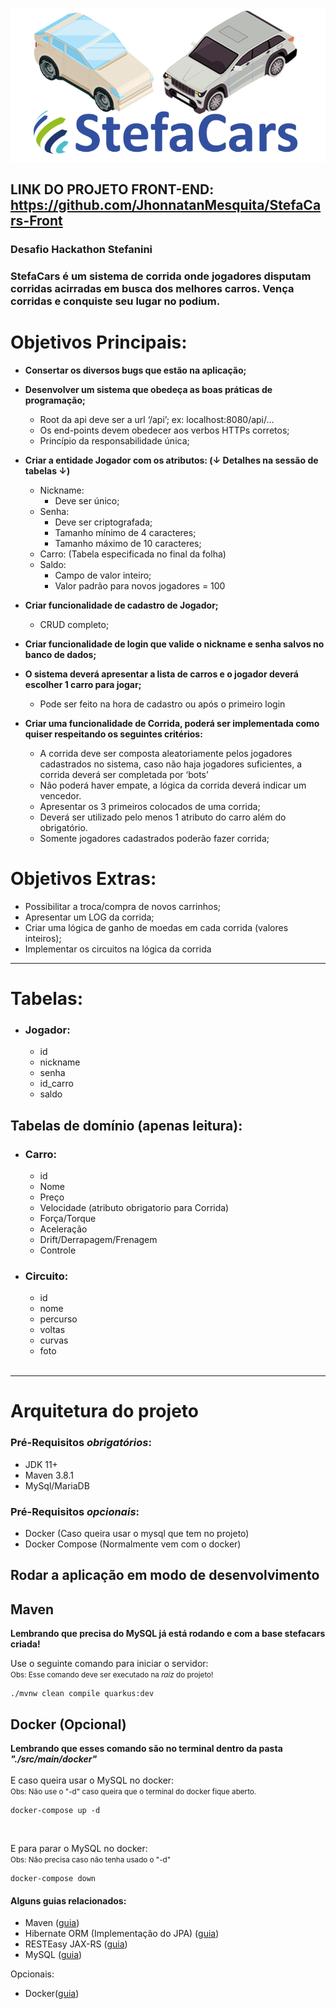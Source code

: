 ![Logo do R](./assets/header.png)
## LINK DO PROJETO FRONT-END: https://github.com/JhonnatanMesquita/StefaCars-Front

### Desafio Hackathon Stefanini
### StefaCars é um sistema de corrida onde jogadores disputam corridas acirradas em busca dos melhores carros. Vença corridas e conquiste seu lugar no podium. 

# Objetivos Principais:
- **Consertar os diversos bugs que estão na aplicação;**


- **Desenvolver um sistema que obedeça as boas práticas de programação;**
  - Root da api deve ser a url ‘/api’; ex: localhost:8080/api/…
  - Os end-points devem obedecer aos verbos HTTPs corretos;  
  - Princípio da responsabilidade única;


- **Criar a entidade Jogador com os atributos: (↓ Detalhes na sessão de tabelas ↓)**
  - Nickname:
    - Deve ser único;
  - Senha:
    - Deve ser criptografada;
    - Tamanho mínimo de 4 caracteres;
    - Tamanho máximo de 10 caracteres;
  - Carro: (Tabela especificada no final da folha)
  - Saldo: 
    - Campo de valor inteiro;
    - Valor padrão para novos jogadores = 100

  
- **Criar funcionalidade de cadastro de Jogador;**
  - CRUD completo;
  

- **Criar funcionalidade de login que valide o nickname e senha salvos no banco de dados;**



- **O sistema deverá apresentar a lista de carros e o jogador deverá escolher 1 carro para jogar;**
  - Pode ser feito na hora de cadastro ou após o primeiro login



- **Criar uma funcionalidade de Corrida, poderá ser implementada como quiser respeitando os seguintes critérios:**
  - A corrida deve ser composta aleatoriamente pelos jogadores cadastrados no sistema, caso não haja jogadores suficientes, a corrida deverá ser completada por ‘bots’
  - Não poderá haver empate, a lógica da corrida deverá indicar um vencedor.
  - Apresentar os 3 primeiros colocados de uma corrida;
  - Deverá ser utilizado pelo menos 1 atributo do carro além do obrigatório.
  - Somente jogadores cadastrados poderão fazer corrida;

# Objetivos Extras:
- Possibilitar a troca/compra de novos carrinhos;
- Apresentar um LOG da corrida;
- Criar uma lógica de ganho de moedas em cada corrida (valores inteiros);
- Implementar os circuitos na lógica da corrida

---

# Tabelas:
- ### **Jogador:**
  - id
  - nickname
  - senha 
  - id_carro
  - saldo 

## Tabelas de domínio (apenas leitura):
- ### **Carro:**
  - id
  - Nome
  - Preço
  - Velocidade (atributo obrigatorio para Corrida)
  - Força/Torque
  - Aceleração
  - Drift/Derrapagem/Frenagem
  - Controle


- ### **Circuito:**
  - id
  - nome
  - percurso
  - voltas
  - curvas
  - foto
  

  <br>

---
# Arquitetura do projeto

### Pré-Requisitos *obrigatórios*:
- JDK 11+
- Maven 3.8.1
- MySql/MariaDB

### Pré-Requisitos *opcionais*:
- Docker (Caso queira usar o mysql que tem no projeto)
- Docker Compose (Normalmente vem com o docker)

## Rodar a aplicação em modo de desenvolvimento

## Maven
**Lembrando que precisa do **MySQL** já está rodando e com a base stefacars criada!**<br/>

Use o seguinte comando para iniciar o servidor:<br/>
<small>Obs: Esse comando deve ser executado na _raiz_ do projeto!</small>
```shell script
./mvnw clean compile quarkus:dev
```

## Docker (Opcional)
**Lembrando que esses comando são no terminal dentro da pasta _"./src/main/docker"_**
<br/><br/>
E caso queira usar o MySQL no docker:<br/>
<small>Obs: Não use o "-d" caso queira que o terminal do docker fique aberto.</small>
```
docker-compose up -d 
```
<br/>

E para parar o MySQL no docker:<br/>
<small>Obs: Não precisa caso não tenha usado o "-d"</small>
```
docker-compose down
```

#### Alguns guias relacionados:
- Maven ([guia](https://maven.apache.org/what-is-maven.html))
- Hibernate ORM (Implementação do JPA) ([guia](https://docs.jboss.org/hibernate/orm/current/userguide/html_single/Hibernate_User_Guide.html))
- RESTEasy JAX-RS ([guia](https://docs.jboss.org/resteasy/docs/3.0.9.Final/userguide/html_single/index.html))
- MySQL ([guia](https://dev.mysql.com/doc/))

Opcionais:
- Docker([guia](https://docs.docker.com/))

